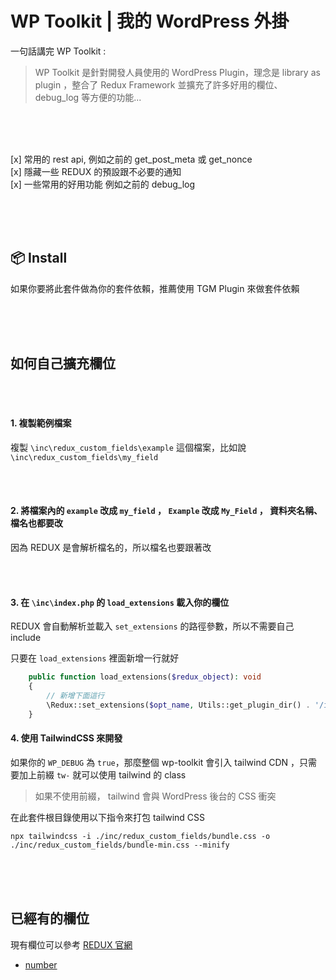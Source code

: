 # WP Toolkit | 我的 WordPress 外掛
一句話講完 WP Toolkit :

> WP Toolkit 是針對開發人員使用的 WordPress Plugin，理念是 library as plugin ，整合了 Redux Framework 並擴充了許多好用的欄位、debug_log 等方便的功能...

<br><br><br>

[x] 常用的 rest api, 例如之前的 get_post_meta 或 get_nonce <br>
[x] 隱藏一些 REDUX 的預設跟不必要的通知 <br>
[x] 一些常用的好用功能  例如之前的 debug_log <br>

<br><br><br>

## 📦 Install

如果你要將此套件做為你的套件依賴，推薦使用 TGM Plugin 來做套件依賴

<br><br><br>

## 如何自己擴充欄位

<br><br>

#### 1. 複製範例檔案

複製 `\inc\redux_custom_fields\example` 這個檔案，比如說 `\inc\redux_custom_fields\my_field`

<br><br>

#### 2. 將檔案內的 `example` 改成 `my_field` ， `Example` 改成 `My_Field` ， 資料夾名稱、檔名也都要改

因為 REDUX 是會解析檔名的，所以檔名也要跟著改

<br><br>

#### 3. 在 `\inc\index.php` 的 `load_extensions` 載入你的欄位

REDUX 會自動解析並載入 `set_extensions` 的路徑參數，所以不需要自己 include

只要在 `load_extensions` 裡面新增一行就好

```php
	public function load_extensions($redux_object): void
	{
		// 新增下面這行
		\Redux::set_extensions($opt_name, Utils::get_plugin_dir() . '/inc/redux_custom_fields/my_field');
	}
```

#### 4. 使用 TailwindCSS 來開發

如果你的 `WP_DEBUG` 為 `true`，那麼整個 wp-toolkit 會引入 tailwind CDN ，只需要加上前綴 `tw-` 就可以使用 tailwind 的 class

> 如果不使用前綴， tailwind 會與 WordPress 後台的 CSS 衝突

在此套件根目錄使用以下指令來打包 tailwind CSS

`npx tailwindcss -i ./inc/redux_custom_fields/bundle.css -o ./inc/redux_custom_fields/bundle-min.css --minify`

<br><br><br>

## 已經有的欄位

現有欄位可以參考 [REDUX 官網](https://devs.redux.io/core-fields/)

- [number](https://github.com/j7-dev/wp-toolkit/tree/master/inc/redux_custom_fields/number)

